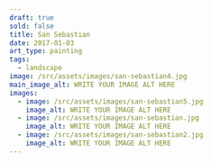 ```yaml
---
draft: true
sold: false
title: San Sebastian
date: 2017-01-03
art_type: painting
tags:
  - landscape
image: /src/assets/images/san-sebastian4.jpg
main_image_alt: WRITE YOUR IMAGE ALT HERE
images:
  - image: /src/assets/images/san-sebastian5.jpg
    image_alt: WRITE YOUR IMAGE ALT HERE
  - image: /src/assets/images/san-sebastian.jpg
    image_alt: WRITE YOUR IMAGE ALT HERE
  - image: /src/assets/images/san-sebastian2.jpg
    image_alt: WRITE YOUR IMAGE ALT HERE
---
```

